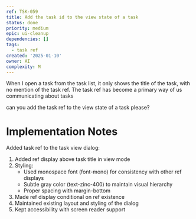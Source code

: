```yaml
---
ref: TSK-059
title: Add the task id to the view state of a task
status: done
priority: medium
epic: ui-cleanup
dependencies: []
tags:
  - task ref
created: '2025-01-10'
owner: AI
complexity: M
---
```

When I open a task from the task list, it only shows the title of the task, with no mention of the task ref. The task ref has become a primary way of us communicating about tasks

can you add the task ref to the view state of a task please?

# Implementation Notes

Added task ref to the task view dialog:

1. Added ref display above task title in view mode
2. Styling:
   - Used monospace font (font-mono) for consistency with other ref displays
   - Subtle gray color (text-zinc-400) to maintain visual hierarchy
   - Proper spacing with margin-bottom
3. Made ref display conditional on ref existence
4. Maintained existing layout and styling of the dialog
5. Kept accessibility with screen reader support
